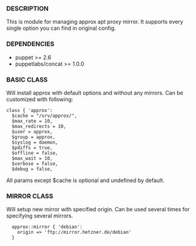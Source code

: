 ### DESCRIPTION

This is module for managing approx apt proxy mirror. 
It supports every single option you can find in original config.

### DEPENDENCIES
* puppet >= 2.6
* puppetlabs/concat >= 1.0.0

### BASIC CLASS
Will install approx with default options and without any mirrors. 
Can be customized with following:

```puppet
class { 'approx':
  $cache = "/srv/approx/",
  $max_rate = 10,
  $max_redirects = 10,
  $user = approx,
  $group = approx,
  $syslog = daemon,
  $pdiffs = true,
  $offline = false,
  $max_wait = 10,
  $verbose = false,
  $debug = false,
```
All params except $cache is optional and undefined by default.

### MIRROR CLASS
Will setup new mirror with specified origin.
Can be used several times for specifying several mirrors.

```puppet
  approx::mirror { 'debian':
    origin => 'ftp://mirror.hetzner.de/debian'
  }
```
